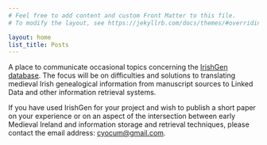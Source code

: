 ```yaml
---
# Feel free to add content and custom Front Matter to this file.
# To modify the layout, see https://jekyllrb.com/docs/themes/#overriding-theme-defaults

layout: home
list_title: Posts
---
```


A place to communicate occasional topics concerning the [IrishGen
database](https://github.com/cyocum/irish-gen). The focus will be on
difficulties and solutions to translating medieval Irish genealogical
information from manuscript sources to Linked Data and other
information retrieval systems.

If you have used IrishGen for your project and wish to publish a short
paper on your experience or on an aspect of the intersection between
early Medieval Ireland and information storage and retrieval
techniques, please contact the email address: <a
href="mailto:cyocum@gmail.com">cyocum@gmail.com</a>.

